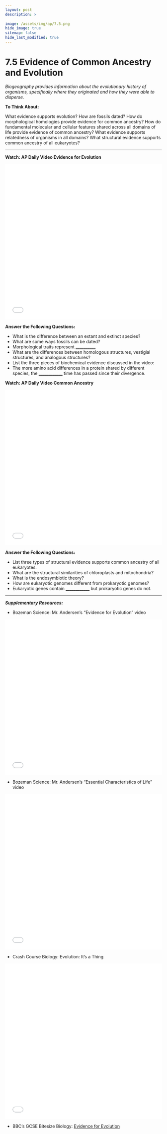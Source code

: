 ```yaml
---
layout: post
description: >
  
image: /assets/img/ap/7.5.png
hide_image: true
sitemap: false
hide_last_modified: true
---
```


# 7.5 Evidence of Common Ancestry and Evolution

*Biogeography provides information about the evolutionary history of organisms, specifically where they originated and how they were able to disperse.*

**To Think About:** 

What evidence supports evolution?
How are fossils dated?
How do morphological homologies provide evidence for common ancestry?
How do fundamental molecular and cellular features shared across all domains of life provide evidence of common ancestry?
What evidence supports relatedness of organisms in all domains?
What structural evidence supports common ancestry of all eukaryotes?

---

**Watch: AP Daily Video Evidence for Evolution**

<iframe src="//player.bilibili.com/player.html?isOutside=true&aid=762646093&bvid=BV1964y1a7Xj&cid=444163394&p=70&high_quality=1&danmaku=0&autoplay=0" allowfullscreen="allowfullscreen" width="100%" height="500" scrolling="no" frameborder="0" sandbox="allow-top-navigation allow-same-origin allow-forms allow-scripts"></iframe>

**Answer the Following Questions:**

- What is the difference between an extant and extinct species?
- What are some ways fossils can be dated?
- Morphological traits represent <u>__________</u>
- What are the differences between homologous structures, vestigial structures, and analogous structures?
- List the three pieces of biochemical evidence discussed in the video:
- The more amino acid differences in a protein shared by different species, the <u>____________</u>  time has passed since their divergence.

**Watch: AP Daily Video Common Ancestry**

<iframe src="//player.bilibili.com/player.html?isOutside=true&aid=762646093&bvid=BV1964y1a7Xj&cid=444163425&p=71&high_quality=1&danmaku=0&autoplay=0" allowfullscreen="allowfullscreen" width="100%" height="500" scrolling="no" frameborder="0" sandbox="allow-top-navigation allow-same-origin allow-forms allow-scripts"></iframe>

**Answer the Following Questions:**

- List three types of structural evidence supports common ancestry of all eukaryotes.
- What are the structural similarities of chloroplasts and mitochondria?
- What is the endosymbiotic theory?
- How are eukaryotic genomes different from prokaryotic genomes?
- Eukaryotic genes contain <u>____________</u> but prokaryotic genes do not.

---

***Supplementary Resources:*** 

- Bozeman Science:  Mr. Andersen’s “Evidence for Evolution” video

<iframe src="//player.bilibili.com/player.html?isOutside=true&aid=112981866252310&bvid=BV1U4WPe5E8L&cid=500001653496740&p=1&high_quality=1&danmaku=0&autoplay=0" allowfullscreen="allowfullscreen" width="100%" height="500" scrolling="no" frameborder="0" sandbox="allow-top-navigation allow-same-origin allow-forms allow-scripts"></iframe>

- Bozeman Science:  Mr. Andersen’s “Essential Characteristics of Life” video

<iframe src="//player.bilibili.com/player.html?isOutside=true&aid=112981866251089&bvid=BV1S4WPe5EEz&cid=500001653496398&p=1&high_quality=1&danmaku=0&autoplay=0" allowfullscreen="allowfullscreen" width="100%" height="500" scrolling="no" frameborder="0" sandbox="allow-top-navigation allow-same-origin allow-forms allow-scripts"></iframe>

- Crash Course Biology:  Evolution: It’s a Thing

<iframe src="//player.bilibili.com/player.html?isOutside=true&aid=112981866250874&bvid=BV1S4WPe5E5B&cid=500001653497001&p=1&high_quality=1&danmaku=0&autoplay=0" allowfullscreen="allowfullscreen" width="100%" height="500" scrolling="no" frameborder="0" sandbox="allow-top-navigation allow-same-origin allow-forms allow-scripts"></iframe>

- BBC’s GCSE Bitesize Biology:  [Evidence for Evolution](https://www.bbc.co.uk/bitesize/guides/zcqbdxs/revision/7)